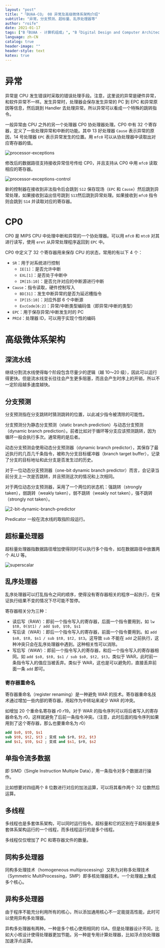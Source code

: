 ```yaml
---
layout: "post"
title: "「BUAA-CO」 08 异常及高级微体系架构介绍"
subtitle: "异常，分支预测、超标量、乱序处理器等"
author: "roife"
date: 2021-01-17
tags: ["B「BUAA - 计算机组成」", "B「Digital Design and Computer Architecture」", "B「Computer Organization and Design: The Hardware/Software Interface」", "北航", "计算机组成", "数字电路"]
language: zh-CN
catalog: true
header-image: ""
header-style: text
katex: true
---
```


# 异常

异常是 CPU 发生错误时采取的错误处理手段。注意，这里说的异常是硬件异常，和软件异常不一样。发生异常时，处理器会保存发生异常的 PC 到 EPC 和异常原因等信息，然后跳到 Handler 去处理异常。所以异常可以看成一个特殊的跳转指令。

一般异常由 CPU 之外的另一个处理器 CP0 协处理器处理。CP0 中有 32 个寄存器，定义了一些处理异常和中断的功能。其中 13 好处理器 `Cause` 表示异常的原因，14 号处理器 `EPC` 表示异常发生的位置。用 `mfc0` 可以从协处理器中读取出对应寄存器的值。

![processor-exceptions](/img/in-post/post-buaa-co/processor-exceptions.png)

修改后的数据路径支持接收异常信号传给 CP0，并且支持从 CP0 中用 `mfc0` 读取相应的寄存器。

![processor-exceptions-control](/img/in-post/post-buaa-co/processor-exceptions-control.png)

新的控制器在接收到非法指令后会跳到 `S12` 保存现场（`EPC` 和 `Cause`）然后跳到异常处理，如果接收到溢出信号跳到 `S13`然后跳到异常处理。如果接收到 `mfc0` 指令则会跳到 `S14` 并读取对应的寄存器。

# CP0

CP0 是 MIPS CPU 中处理中断和异常的一个协处理器。可以用 `mfc0` 和 `mtc0` 对其进行读写，使用 `eret` 从异常处理程序返回到 `EPC` 中。

CP0 中定义了 32 个寄存器用来保存 CPU 的状态，常用的有以下 4 个：
- `SR`：用于对系统进行控制
  + `IE[1]`：是否允许中断
  + `EXL[1]`：是否处于中断中
  + `IM[15:10]`：是否允许对应的中断源进行中断
- `Cause`：指令读取，硬件控制写入
  + `BD[31]`：发生中断异常的是否为延迟槽指令
  + `IP[15:10]`：对应外部 6 个中断源
  + `ExcCode[6:2]`：异常/中断类型编码值（即异常/中断的类型）
- `EPC`：用于保存异常/中断发生时的 PC
- `PRId`：处理器 ID，可以用于实现个性的编码

# 高级微体系架构

## 深流水线

继续分割流水线使得每个阶段包含尽量少的逻辑（越 10～20 级），因此可以运行得更快。但是流水线变长往往会产生更多阻塞，而且会产生时序上的开销，所以不一定阶段越多速度越快。

## 分支预测

分支预测指在分支跳转时猜测跳转的位置，以此减少指令被清除的可能性。

分支预测分为静态分支预测（static branch prediction）与动态分支预测（dynamic branch prediction）。前者比如对于循环等分支应该预测跳转，因为循环一般会执行多次。通常用的是后者。

动态分支预测会使用动态分支预测器（dynamic branch predictor），其保存了最近执行的几百几千条指令，被称为分支目标缓冲器（branch target buffer），记录了分支的目标地址和此分支是否发生过的历史。

对于一位动态分支预测器（one-bit dynamic branch predictor）而言，会记录当前分支上一次是否跳转，并且预测这次的情况和上次相同。

对于两位动态分支预测器，采用了一个两位的状态机：强跳转（strongly taken），弱跳转（weakly taken），弱不跳转（weakly not taken），强不跳转（strongly not taken）。

![2-bit-dynamic-branch-predictor](/img/in-post/post-buaa-co/2-bit-branch-predictor.png)

Predicator 一般在流水线的取指阶段运行。

## 超标量处理器

超标量处理器指数据路径增加使得同时可以执行多个指令，如在数据路径中放置两个 ALU 等。

![superscalar](/img/in-post/post-buaa-co/superscalar.png)

## 乱序处理器

乱序处理器可以打乱指令之间的顺序，使得没有寄存器相关的程序一起执行，在保证执行结果不变的情况下尽可能不暂停。

寄存器相关分为三种：
- 读后写（RAW）：即前一个指令写入的寄存器，后面一个指令要用到，如 `lw $t0, 0($t1) / add $s0, $t0, $s1`
- 写后读（WAR）：即后一个指令写入的寄存器，前面一个指令要用到。如 `add $s0, $t0, $s1 / sub $t0, $t2, $t3`。这导致 `sub` 不能在 `add` 之前执行，这种冲突只会在乱序处理器中遇到。这种相关性可以消除。
- 写后写（WAW）：即前一个指令写入的寄存器，和后一个指令写入的寄存器相同。如 `add $s0, $t0, $s1 / sub $s0, $t2, $t3`，类似于 WAR，此时前一条指令写入的值应当被丢弃。类似于 WAR，这也是可以避免的，直接丢弃前面一条 `add` 即可。

### 寄存器重命名

寄存器重命名（register renaming）是一种避免 WAR 的技术。寄存器重命名技术通过增加一些内部的寄存器，用起作为中转站来减少 WAR 的冲突。

如增加 20 个重命名寄存器 $r0 ~ r19$。对于 WAR 的指令序列可以将后者写入的寄存器命名为 $r0$，这样就避免了后前一条指令冲突。（注意，此时后面的指令序列如果用到了这个寄存器，那么也要重命名为 $r0$）

```mips
add $s0, $t0, $s1
sub $t0, $t2, $t3 ; 变成 sub $r0, $t2, $t3
and $s1, $t0, $s2 ; 变成 and $s1, $r0, $s2
```

## 单指令流多数据

即 SIMD（Single Instruction Multiple Data），用一条指令对多个数据进行操作。

比如想要对四组两个 8 位数进行对应的加法运算，可以将其看作两个 32 位数然后运算。

## 多线程

多线程也是多套体系架构，可以同时运行指令。超标量和它的区别在于超标量是多套体系架构运行的一个线程，而多线程运行的是多个线程。

多线程仅仅增加了 PC 和寄存器文件的数量。

## 同构多处理器

同构多处理技术（homogeneous multiprocessing）又称为对称多处理技术（Symmetric MultiProcessing，SMP）即多核处理器技术。一个处理器上集成多个核心。

## 异构多处理器

由于程序不能充分利用所有的核心，所以添加通用核心不一定能提高性能，此时可以使用异构多处理器。

异构多处理器有两种。一种是多个核心使用相同的 ISA，但是处理器设计不同，比如大小核设计使得处理器更加节能。另一种是专用计算处理器，比如浮点协处理器加速浮点运算。